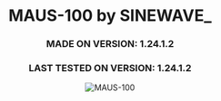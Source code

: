 <div align="center">

# MAUS-100 by SINEWAVE_
### MADE ON VERSION: 1.24.1.2
### LAST TESTED ON VERSION: 1.24.1.2

![MAUS-100](https://github.com/ThatSINEWAVE/World-Of-Tanks-Mods/assets/133239148/a6485784-d7ef-4df7-baae-3b9f01d45a02)

</div>
